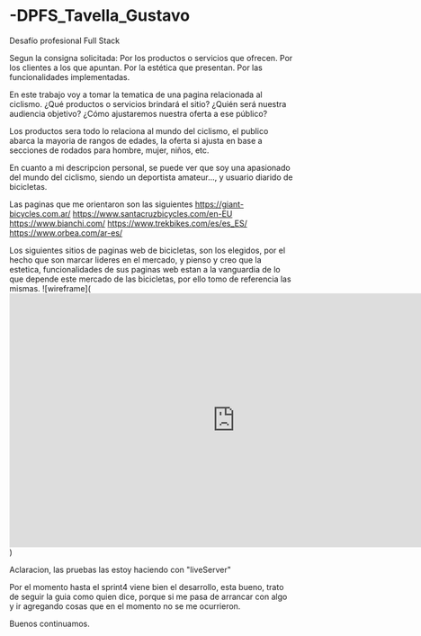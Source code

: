 # -DPFS_Tavella_Gustavo
Desafío profesional Full Stack

Segun la consigna solicitada:
Por los productos o servicios que ofrecen.
Por los clientes a los que apuntan.
Por la estética que presentan.
Por las funcionalidades implementadas.


En este trabajo voy a tomar la tematica de una pagina relacionada al ciclismo. 
¿Qué productos o servicios brindará el sitio? ¿Quién será nuestra audiencia objetivo? ¿Cómo ajustaremos nuestra oferta a ese público?

Los productos sera todo lo relaciona al mundo del ciclismo, el publico abarca la mayoria de rangos de edades, la oferta si ajusta en base a secciones de rodados para hombre, mujer, niños, etc. 

En cuanto a mi descripcion personal, se puede ver que soy una apasionado del mundo del ciclismo, siendo un deportista amateur..., y usuario diarido de bicicletas. 

Las paginas que me orientaron son las siguientes
https://giant-bicycles.com.ar/
https://www.santacruzbicycles.com/en-EU
https://www.bianchi.com/
https://www.trekbikes.com/es/es_ES/
https://www.orbea.com/ar-es/

Los siguientes sitios de paginas web de bicicletas, son los elegidos, por el hecho que son marcar lideres en el mercado, y pienso y creo que la estetica, funcionalidades de sus paginas web estan a la vanguardia de lo que depende este mercado de las bicicletas, por ello tomo de referencia las mismas. 
![wireframe](<iframe style="border: 1px solid rgba(0, 0, 0, 0.1);" width="800" height="450" src="https://www.figma.com/embed?embed_host=share&url=https%3A%2F%2Fwww.figma.com%2Fdesign%2FdF80ljOIXm1ZONin6DZXbj%2FPagina-Bicicletas%3Fnode-id%3D0-1%26t%3D0CYee5SBfIaXkVAt-1" allowfullscreen></iframe>)



Aclaracion, las pruebas las estoy haciendo con "liveServer"

Por el momento hasta el sprint4 viene bien el desarrollo, esta bueno, trato de seguir la guia como quien dice, porque si me 
pasa de arrancar con algo y ir agregando cosas que en el momento no se me ocurrieron.

Buenos continuamos. 